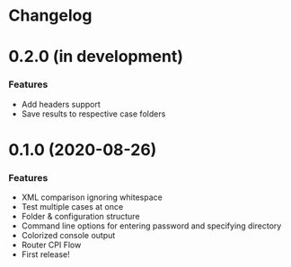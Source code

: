 # Changelog


<a name="0.2.0"></a>
# 0.2.0 (in development)

### Features

* Add headers support
* Save results to respective case folders

<a name="0.1.0"></a>
# 0.1.0 (2020-08-26)

### Features

* XML comparison ignoring whitespace
* Test multiple cases at once
* Folder & configuration structure
* Command line options for entering password and specifying directory
* Colorized console output
* Router CPI Flow
* First release!
